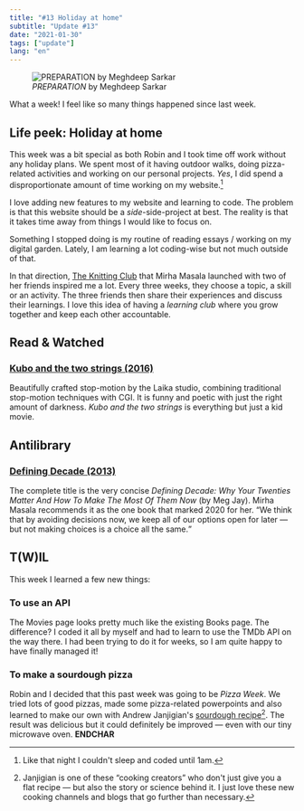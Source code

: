 ```yaml
---
title: "#13 Holiday at home"
subtitle: "Update #13"
date: "2021-01-30"
tags: ["update"]
lang: "en"
---
```


<figure>
 <img src="https://cdn.dribbble.com/users/5349290/screenshots/14988172/media/f895abe573892fa6c27c8392d71c314b.png" alt="PREPARATION by Meghdeep Sarkar" />
 <figcaption>
 <cite>PREPARATION</cite> by Meghdeep Sarkar
 </figcaption>
</figure>

What a week! I feel like so many things happened since last week.

## Life peek: Holiday at home

This week was a bit special as both Robin and I took time off work without any holiday plans. We spent most of it having outdoor walks, doing pizza-related activities and working on our personal projects. _Yes_, I did spend a disproportionate amount of time working on my website.[^1]

I love adding new features to my website and learning to code. The problem is that this website should be a _side_-side-project at best. The reality is that it takes time away from things I would like to focus on.

Something I stopped doing is my routine of reading essays / working on my digital garden. Lately, I am learning a lot coding-wise but not much outside of that.

In that direction, [The Knitting Club](https://www.mirhamasala.com/the-knitting-club/) that Mirha Masala launched with two of her friends inspired me a lot. Every three weeks, they choose a topic, a skill or an activity. The three friends then share their experiences and discuss their learnings. I love this idea of having a _learning club_ where you grow together and keep each other accountable.

## Read & Watched

### [Kubo and the two strings (2016)](https://en.wikipedia.org/wiki/Kubo_and_the_Two_Strings)

Beautifully crafted stop-motion by the Laika studio, combining traditional stop-motion techniques with CGI. It is funny and poetic with just the right amount of darkness. <cite>Kubo and the two strings</cite> is everything but just a kid movie.

## Antilibrary

### [Defining Decade (2013)](https://www.mirhamasala.com/favorite-things-2020/)

The complete title is the very concise <cite>Defining Decade: Why Your Twenties Matter And How To Make The Most Of Them Now</cite> (by Meg Jay). Mirha Masala recommends it as the one book that marked 2020 for her. <q>We think that by avoiding decisions now, we keep all of our options open for later — but not making choices is a choice all the same.</q>

## T(W)IL

This week I learned a few new things:

### To use an API

The Movies page looks pretty much like the existing Books page. The difference? I coded it all by myself and had to learn to use the TMDb API on the way there. I had been trying to do it for weeks, so I am quite happy to have finally managed it!

### To make a sourdough pizza

Robin and I decided that this past week was going to be _Pizza Week_. We tried lots of good pizzas, made some pizza-related powerpoints and also learned to make our own with Andrew Janjigian's [sourdough recipe](https://wordloaf.substack.com/p/sourdough-thin-crust-pizza-dough)[^2]. The result was delicious but it could definitely be improved — even with our tiny microwave oven. **ENDCHAR**

[^1]: Like that night I couldn't sleep and coded until 1am.
[^2]: Janjigian is one of these “cooking creators” who don't just give you a flat recipe — but also the story or science behind it. I just love these new cooking channels and blogs that go further than necessary.
